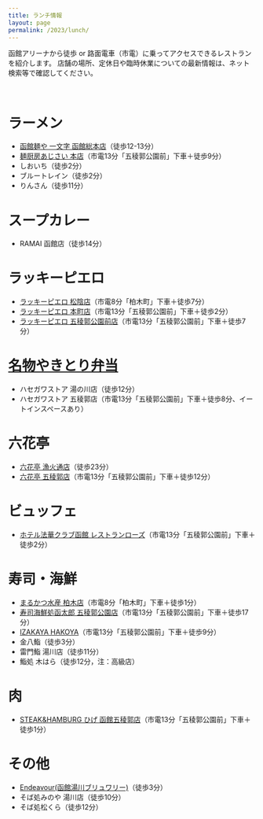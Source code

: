 ```yaml
---
title: ランチ情報
layout: page
permalink: /2023/lunch/
---
```



函館アリーナから徒歩 or 路面電車（市電）に乗ってアクセスできるレストランを紹介します。
店舗の場所、定休日や臨時休業についての最新情報は、ネット検索等で確認してください。


<br />


# ラーメン

- [函館麺や 一文字 函館総本店](http://www.ichi-monji.com/2018/?page_id=40)（徒歩12-13分）
- [麺厨房あじさい 本店](https://www.ajisai.tv/info/)（市電13分「五稜郭公園前」下車＋徒歩9分）
- しおいち（徒歩2分）
- ブルートレイン（徒歩2分）
- りんさん（徒歩11分）


# スープカレー
- RAMAI 函館店（徒歩14分）


# ラッキーピエロ

- [ラッキーピエロ 松陰店](https://luckypierrot.jp/shop/matsukage/)（市電8分「柏木町」下車＋徒歩7分）
- [ラッキーピエロ 本町店](https://luckypierrot.jp/shop/honcho/)（市電13分「五稜郭公園前」下車＋徒歩2分）
- [ラッキーピエロ 五稜郭公園前店](https://luckypierrot.jp/shop/goryokaku/)（市電13分「五稜郭公園前」下車＋徒歩7分）


# [名物やきとり弁当](https://www.hasesuto.co.jp/yakiben-story.html)

- ハセガワストア 湯の川店（徒歩12分）
- ハセガワストア 五稜郭店（市電13分「五稜郭公園前」下車＋徒歩8分、イートインスペースあり）


# 六花亭

- [六花亭 漁火通店](https://hakodatedayo.blog.jp/archives/52169340.html)（徒歩23分）
- [六花亭 五稜郭店](https://mainichibeer.jp/rokkatei-hakodate/)（市電13分「五稜郭公園前」下車＋徒歩12分）


# ビュッフェ

- [ホテル法華クラブ函館 レストランローズ](https://ameblo.jp/utashin/entry-12748180983.html)（市電13分「五稜郭公園前」下車＋徒歩2分）


# 寿司・海鮮

- [まるかつ水産 柏木店](https://tabelog.com/hokkaido/A0105/A010501/1008375/)（市電8分「柏木町」下車＋徒歩1分）
- [寿司海鮮処函太郎 五稜郭公園店](https://tabelog.com/hokkaido/A0105/A010501/1004338/)（市電13分「五稜郭公園前」下車＋徒歩17分）
- [IZAKAYA HAKOYA](https://tabelog.com/hokkaido/A0105/A010501/1050944/)（市電13分「五稜郭公園前」下車＋徒歩9分）
- 金八鮨（徒歩3分）
- 雷門鮨 湯川店（徒歩11分）
- 鮨処 木はら（徒歩12分，注：高級店）


# 肉

- [STEAK&HAMBURG ひげ 函館五稜郭店](https://tabelog.com/hokkaido/A0105/A010501/1052809/)（市電13分「五稜郭公園前」下車＋徒歩1分）


# その他

- [Endeavour(函館湯川ブリュワリー)](http://www.shop-endeavour.jp/about.html)（徒歩3分）
- そば処みのや 湯川店（徒歩10分）
- そば処松くら（徒歩12分）


